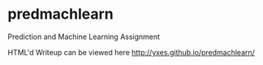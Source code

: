 predmachlearn
=============

Prediction and Machine Learning Assignment

HTML'd Writeup can be viewed here <http://yxes.github.io/predmachlearn/>
